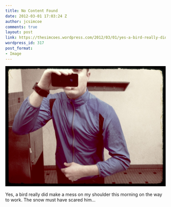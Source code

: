 ```yaml
---
title: No Content Found
date: 2012-03-01 17:03:24 Z
author: jcsimcoe
comments: true
layout: post
link: https://thesimcoes.wordpress.com/2012/03/01/yes-a-bird-really-did-make-a-mess-on-my-shoulder/
wordpress_id: 317
post_format:
- Image
---
```


![](/public/assets/tumblr_m07u1ohfgv1qbwpqvo1_1280.jpg)

Yes, a bird really did make a mess on my shoulder this morning on the way to work. The snow must have scared him…
